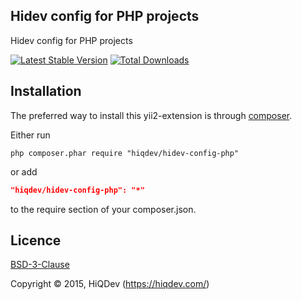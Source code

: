 Hidev config for PHP projects
-----------------------------

Hidev config for PHP projects

[![Latest Stable Version](https://poser.pugx.org/hiqdev/hidev-config-php/v/stable.png)](https://packagist.org/packages/hiqdev/hidev-config-php)
[![Total Downloads](https://poser.pugx.org/hiqdev/hidev-config-php/downloads.png)](https://packagist.org/packages/hiqdev/hidev-config-php)

## Installation

The preferred way to install this yii2-extension is through [composer](http://getcomposer.org/download/).

Either run

```
php composer.phar require "hiqdev/hidev-config-php"
```

or add

```json
"hiqdev/hidev-config-php": "*"
```

to the require section of your composer.json.

## Licence

[BSD-3-Clause](http://choosealicense.com/licenses/bsd-3-clause)

Copyright © 2015, HiQDev (https://hiqdev.com/)
